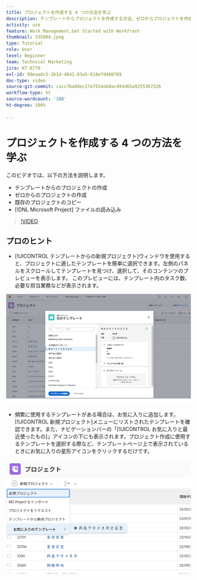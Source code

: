 ```yaml
---
title: プロジェクトを作成する 4 つの方法を学ぶ
description: テンプレートからプロジェクトを作成する方法、ゼロからプロジェクトを作成する方法、既存のプロジェクトをコピーする方法や  [!DNL Microsoft Project]  ファイルを読み込む方法を学びます。
activity: use
feature: Work Management,Get Started with Workfront
thumbnail: 335084.jpeg
type: Tutorial
role: User
level: Beginner
team: Technical Marketing
jira: KT-8770
exl-id: 98eaadc5-1b1d-4641-83a5-818e7dd60769
doc-type: video
source-git-commit: cacc76a0dec27e7554eb0ac494d65a9255367226
workflow-type: ht
source-wordcount: '188'
ht-degree: 100%

---
```


# プロジェクトを作成する 4 つの方法を学ぶ

このビデオでは、以下の方法を説明します。

* テンプレートからのプロジェクトの作成
* ゼロからのプロジェクトの作成
* 既存のプロジェクトのコピー
* [!DNL Microsoft Project] ファイルの読み込み

>[!VIDEO](https://video.tv.adobe.com/v/335084/?quality=12&learn=on)

## プロのヒント

* [!UICONTROL テンプレートからの新規プロジェクト]ウィンドウを使用すると、プロジェクトに適したテンプレートを簡単に選択できます。左側のパネルをスクロールしてテンプレートを見つけ、選択して、そのコンテンツのプレビューを表示します。 このプレビューには、テンプレート内のタスク数、必要な担当業務などが表示されます。

![[!UICONTROL テンプレートからの新規プロジェクト]ウィンドウ](assets/planner-fund-new-project-from-template-window.png)

* 頻繁に使用するテンプレートがある場合は、お気に入りに追加します。[!UICONTROL 新規プロジェクト]メニューにリストされたテンプレートを確認できます。また、ナビゲーションバーの「[!UICONTROL お気に入りと最近使ったもの]」アイコンの下にも表示されます。プロジェクト作成に使用するテンプレートを選択する際など、テンプレートページ上で表示されているときにお気に入りの星形アイコンをクリックするだけです。

![「[!UICONTROL 新規プロジェクト]」ボタンの下のお気に入りのテンプレートリストの下](assets/planner-fund-template-favorites.png)

<!---
learn more:
create a project using a template
create a project
copy a project
import a project from Microsoft Project
--->
